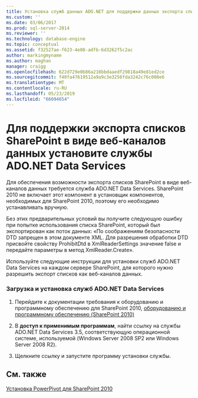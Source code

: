 ```yaml
---
title: Установка служб данных ADO.NET для поддержки данных экспорта списков SharePoint в виде веб-канала | Документация Майкрософт
ms.custom: ''
ms.date: 03/06/2017
ms.prod: sql-server-2014
ms.reviewer: ''
ms.technology: database-engine
ms.topic: conceptual
ms.assetid: f32527ae-f623-4e08-adfb-6d3262f5c2ac
author: markingmyname
ms.author: maghan
manager: craigg
ms.openlocfilehash: 622d729e0b86a210bbdaaedf29818a49e81ed2ce
ms.sourcegitcommit: f40fa47619512a9a9c3e3258fda3242c76c008e6
ms.translationtype: MT
ms.contentlocale: ru-RU
ms.lasthandoff: 05/23/2019
ms.locfileid: "66094654"
---
```

# <a name="install-adonet-data-services-to-support-data-feed-exports-of-sharepoint-lists"></a>Для поддержки экспорта списков SharePoint в виде веб-каналов данных установите службы ADO.NET Data Services
  Для обеспечения возможности экспорта списков SharePoint в виде веб-каналов данных требуется служба ADO.NET Data Services. SharePoint 2010 не включает этот компонент в установщик компонентов, необходимых для SharePoint 2010, поэтому его необходимо устанавливать вручную.  
  
 Без этих предварительных условий вы получите следующую ошибку при попытке использования списка SharePoint, который был экспортирован как поток данных: «По соображениям безопасности DTD запрещен в этом документе XML. Для разрешения обработки DTD присвойте свойству ProhibitDtd в XmlReaderSettings значение false и передайте параметры в метод XmlReader.Create».  
  
 Используйте следующие инструкции для установки служб ADO.NET Data Services на каждом сервере SharePoint, для которого нужно разрешить экспорт списков как веб-каналов данных.  
  
### <a name="download-and-install-adonet-data-services"></a>Загрузка и установка служб ADO.NET Data Services  
  
1.  Перейдите к документации требования к оборудованию и программному обеспечению для SharePoint 2010, [оборудованию и программному обеспечению (SharePoint 2010)](https://go.microsoft.com/fwlink/?LinkId=169734)  
  
2.  В **доступ к применимым программам**, найти ссылку на службы ADO.NET Data Services 3.5, соответствующую операционной системе, используемой (Windows Server 2008 SP2 или Windows Server 2008 R2).  
  
3.  Щелкните ссылку и запустите программу установки службы.  
  
## <a name="see-also"></a>См. также  
 [Установка PowerPivot для SharePoint 2010](../../../2014/sql-server/install/powerpivot-for-sharepoint-2010-installation.md)  
  
  
